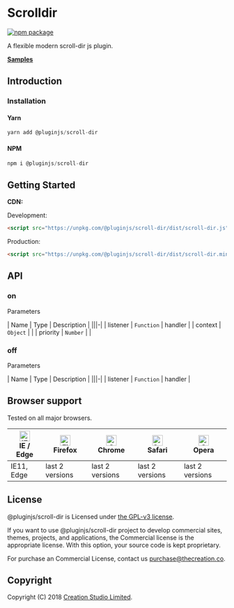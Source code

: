 # Scrolldir

[![npm package](https://img.shields.io/npm/v/@pluginjs/scroll-dir.svg)](https://www.npmjs.com/package/@pluginjs/scroll-dir)

A flexible modern scroll-dir js plugin.

**[Samples](https://codesandbox.io/s/github/pluginjs/pluginjs/tree/master/modules/scrolldir/samples)**

## Introduction

### Installation

#### Yarn

```javascript
yarn add @pluginjs/scroll-dir
```

#### NPM

```javascript
npm i @pluginjs/scroll-dir
```

## Getting Started

**CDN:**

Development:

```html
<script src="https://unpkg.com/@pluginjs/scroll-dir/dist/scroll-dir.js"></script>
```

Production:

```html
<script src="https://unpkg.com/@pluginjs/scroll-dir/dist/scroll-dir.min.js"></script>
```

## API

### on

Parameters

| Name | Type | Description |
|||-|
| listener | `Function` | handler |
| context | `Object` | |
| priority | `Number` | |

### off

Parameters

| Name | Type | Description |
|||-|
| listener | `Function` | handler |

## Browser support

Tested on all major browsers.

| [<img src="https://raw.githubusercontent.com/alrra/browser-logos/master/src/edge/edge_48x48.png" alt="IE / Edge" width="24px" height="24px" />](http://godban.github.io/browsers-support-badges/)</br>IE / Edge | [<img src="https://raw.githubusercontent.com/alrra/browser-logos/master/src/firefox/firefox_48x48.png" alt="Firefox" width="24px" height="24px" />](http://godban.github.io/browsers-support-badges/)</br>Firefox | [<img src="https://raw.githubusercontent.com/alrra/browser-logos/master/src/chrome/chrome_48x48.png" alt="Chrome" width="24px" height="24px" />](http://godban.github.io/browsers-support-badges/)</br>Chrome | [<img src="https://raw.githubusercontent.com/alrra/browser-logos/master/src/safari/safari_48x48.png" alt="Safari" width="24px" height="24px" />](http://godban.github.io/browsers-support-badges/)</br>Safari | [<img src="https://raw.githubusercontent.com/alrra/browser-logos/master/src/opera/opera_48x48.png" alt="Opera" width="24px" height="24px" />](http://godban.github.io/browsers-support-badges/)</br>Opera |
| --------- | --------- | --------- | --------- | --------- |
| IE11, Edge| last 2 versions| last 2 versions| last 2 versions| last 2 versions|

## License

@pluginjs/scroll-dir is Licensed under [the GPL-v3 license](LICENSE).

If you want to use @pluginjs/scroll-dir project to develop commercial sites, themes, projects, and applications, the Commercial license is the appropriate license. With this option, your source code is kept proprietary.

For purchase an Commercial License, contact us purchase@thecreation.co.

## Copyright

Copyright (C) 2018 [Creation Studio Limited](creationstudio.com).